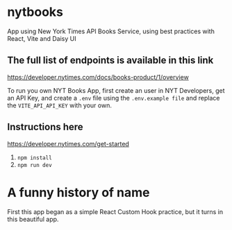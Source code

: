 # nytbooks
App using New York Times API Books Service, using best practices with React, Vite and Daisy UI 

## The full list of endpoints is available in this link
https://developer.nytimes.com/docs/books-product/1/overview

To run you own NYT Books App, first create an user in NYT Developers,
get an API Key, and create a `.env` file using the `.env.example file` and replace the `VITE_API_API_KEY` with your own.

## Instructions here
https://developer.nytimes.com/get-started

1. `npm install`
2. `npm run dev` 

# A funny history of name
First this app began as a simple React Custom Hook practice, but it turns in this beautiful app.